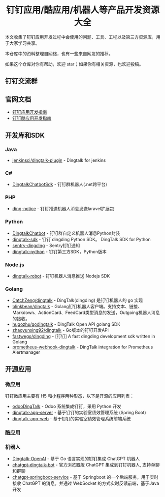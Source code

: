 <h1 align="center">钉钉应用/酷应用/机器人等产品开发资源大全</h1>


本文收集了钉钉应用开发过程中会使用的问题、工具、工程以及第三方资源库，用于大家学习共享。

本仓库中的资料整理自网络，也有一些来自网友的推荐。

如果这个仓库对你有帮助，欢迎 star；如果你有相关资源，也欢迎投稿。

## 钉钉交流群

## 官网文档

- [钉钉应用开发指南](https://open.dingtalk.com/document/orgapp/orgapp-development-process)
- [钉钉酷应用开发指南](https://open.dingtalk.com/document/orgapp/cool-application-overview)


## 开发库和SDK

### Java

- [jenkinsci/dingtalk-plugin](https://github.com/jenkinsci/dingtalk-plugin) - Dingtalk for jenkins

### C#

- [DingtalkChatbotSdk](https://github.com/yuzd/DingtalkChatbotSdk) - 钉钉群机器人(.net跨平台)


### PHP

- [ding-notice](https://github.com/wowiwj/ding-notice) - 钉钉推送机器人消息发送laravel扩展包

### Python

- [DingtalkChatbot](https://github.com/zhuifengshen/DingtalkChatbot) - 钉钉群自定义机器人消息Python封装
- [dingtalk-sdk](https://github.com/007gzs/dingtalk-sdk) - 钉钉 dingding Python SDK。 DingTalk SDK for Python
- [sentry-dingding](https://github.com/aansheng/sentry-dingding) - Sentry钉钉通知
- [dingtalk-python](https://github.com/blackmatrix7/dingtalk-python) - 钉钉第三方SDK，Python版本

### Node.js

- [dingtalk-robot](https://github.com/x-cold/dingtalk-robot) - 钉钉机器人消息推送 Nodejs SDK

### Golang

- [CatchZeng/dingtalk](https://github.com/CatchZeng/dingtalk) - DingTalk(dingding) 是钉钉机器人的 go 实现
- [blinkbean/dingtalk](https://github.com/blinkbean/dingtalk) - Golang钉钉机器人客户端。支持文本、链接、Markdown、ActionCard、FeedCard类型消息的发送，Outgoing机器人消息的接收。
- [hugozhu/godingtalk](https://github.com/hugozhu/godingtalk) - DingTalk Open API golang SDK
- [zhaoyunxing92/dingtalk](https://github.com/zhaoyunxing92/dingtalk) - Go版本的钉钉开发API
- [fastwego/dingding](https://github.com/fastwego/dingding) - [钉钉] A fast dingding development sdk written in Golang
- [prometheus-webhook-dingtalk](https://github.com/timonwong/prometheus-webhook-dingtalk) - DingTalk integration for Prometheus Alertmanager

## 开源应用

### 微应用

钉钉微应用主要有 H5 和小程序两种形态，以下是开源的应用列表：

- [odooDingTalk](https://github.com/suxuefeng20/odooDingTalk) - Odoo 系统集成钉钉，采用 Python 开发
- [dingtalk-app-server](https://github.com/nju-softeng/dingtalk-app-server) - 基于钉钉的实验室绩效管理系统 (Spring Boot)
- [dingtalk-app-web](https://github.com/nju-softeng/dingtalk-app-web)  - 基于钉钉的实验室绩效管理系统前端系统


### 酷应用

### 机器人

- [Dingtalk-OpenAI](https://github.com/ConnectAI-E/Dingtalk-OpenAI) - 基于 Go 语言实现的钉钉集成 ChatGPT 机器人
- [chatgpt-dingtalk-bot](https://github.com/anyidea/chatgpt-dingtalk-bot) - 官方浏览器版 ChatGPT 集成到钉钉机器人, 支持单聊和群聊
- [chatgpt-springboot-service](https://github.com/zccbbg/chatgpt-springboot-service) - 基于 Springboot 的一个后端服务，用于实时接收 ChatGPT 的消息，并通过 WebSocket 的方式实时反馈前端，基于Java开发



